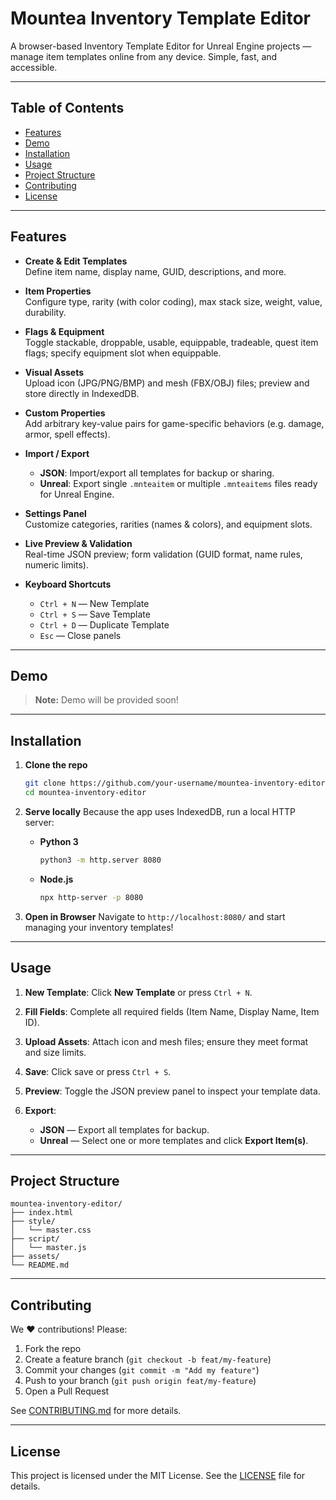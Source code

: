 # Mountea Inventory Template Editor

A browser-based Inventory Template Editor for Unreal Engine projects — manage item templates online from any device. Simple, fast, and accessible.

---

## Table of Contents

- [Features](#features)  
- [Demo](#demo)  
- [Installation](#installation)  
- [Usage](#usage)  
- [Project Structure](#project-structure)  
- [Contributing](#contributing)  
- [License](#license)  

---

## Features

- **Create & Edit Templates**  
  Define item name, display name, GUID, descriptions, and more.  

- **Item Properties**  
  Configure type, rarity (with color coding), max stack size, weight, value, durability.  

- **Flags & Equipment**  
  Toggle stackable, droppable, usable, equippable, tradeable, quest item flags; specify equipment slot when equippable.  

- **Visual Assets**  
  Upload icon (JPG/PNG/BMP) and mesh (FBX/OBJ) files; preview and store directly in IndexedDB.  

- **Custom Properties**  
  Add arbitrary key-value pairs for game-specific behaviors (e.g. damage, armor, spell effects).  

- **Import / Export**  
  - **JSON**: Import/export all templates for backup or sharing.  
  - **Unreal**: Export single `.mnteaitem` or multiple `.mnteaitems` files ready for Unreal Engine.  

- **Settings Panel**  
  Customize categories, rarities (names & colors), and equipment slots.  

- **Live Preview & Validation**  
  Real-time JSON preview; form validation (GUID format, name rules, numeric limits).  

- **Keyboard Shortcuts**  
  - `Ctrl + N` — New Template  
  - `Ctrl + S` — Save Template  
  - `Ctrl + D` — Duplicate Template  
  - `Esc` — Close panels  

---

## Demo

> **Note:** Demo will be provided soon!

---

## Installation

1. **Clone the repo**

   ```bash
   git clone https://github.com/your-username/mountea-inventory-editor.git
   cd mountea-inventory-editor
   ```

2. **Serve locally**
   Because the app uses IndexedDB, run a local HTTP server:

   * **Python 3**

     ```bash
     python3 -m http.server 8080
     ```
   * **Node.js**

     ```bash
     npx http-server -p 8080
     ```

3. **Open in Browser**
   Navigate to `http://localhost:8080/` and start managing your inventory templates!

---

## Usage

1. **New Template**: Click **New Template** or press `Ctrl + N`.
2. **Fill Fields**: Complete all required fields (Item Name, Display Name, Item ID).
3. **Upload Assets**: Attach icon and mesh files; ensure they meet format and size limits.
4. **Save**: Click save or press `Ctrl + S`.
5. **Preview**: Toggle the JSON preview panel to inspect your template data.
6. **Export**:

   * **JSON** — Export all templates for backup.
   * **Unreal** — Select one or more templates and click **Export Item(s)**.

---

## Project Structure

```
mountea-inventory-editor/
├── index.html
├── style/
│   └── master.css
├── script/
│   └── master.js
├── assets/
└── README.md
```

---

## Contributing

We ❤️ contributions! Please:

1. Fork the repo
2. Create a feature branch (`git checkout -b feat/my-feature`)
3. Commit your changes (`git commit -m "Add my feature"`)
4. Push to your branch (`git push origin feat/my-feature`)
5. Open a Pull Request

See [CONTRIBUTING.md](CONTRIBUTING.md) for more details.

---

## License

This project is licensed under the MIT License. See the [LICENSE](LICENSE) file for details.
